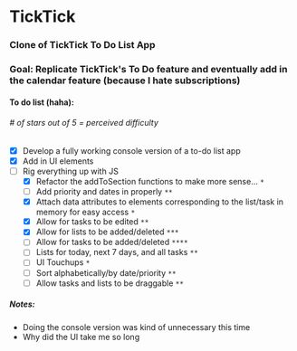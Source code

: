 # TickTick

### Clone of TickTick To Do List App

### Goal: Replicate TickTick's To Do feature and eventually add in the calendar feature (because I hate subscriptions)

#### To do list (haha):
###### _# of stars out of 5 = perceived difficulty_
- [x] Develop a fully working console version of a to-do list app
- [x] Add in UI elements
- [ ] Rig everything up with JS
  - [x] Refactor the addToSection functions to make more sense... `*`
  - [ ] Add priority and dates in properly `**`
  - [x] Attach data attributes to elements corresponding to the list/task in memory for easy access `*`
  - [x] Allow for tasks to be edited `**`
  - [x] Allow for lists to be added/deleted `***`
  - [ ] Allow for tasks to be added/deleted `****`
  - [ ] Lists for today, next 7 days, and all tasks `**`
  - [ ] UI Touchups `*`
  - [ ] Sort alphabetically/by date/priority `**`
  - [ ] Allow tasks and lists to be draggable `**`

##### Notes:
- Doing the console version was kind of unnecessary this time
- Why did the UI take me so long
